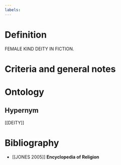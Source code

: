 ```yaml
---
labels: 
---
```


# Definition
FEMALE KIND DEITY IN FICTION.
# Criteria and general notes
# Ontology

## Hypernym
[[DEITY]]
# Bibliography
- [[JONES 2005]]
**Encyclopedia of Religion** 
